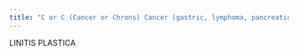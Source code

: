 ```yaml
---
title: "C or C (Cancer or Chrons) Cancer (gastric, lymphoma, pancreatic, scirrhous - infiltrating submucosal - mets) Chrons MC schirrhous gastric adenocarcinoma: If comes back gastritis &gt; do transmural biopsy"
---
```

LINITIS PLASTICA

